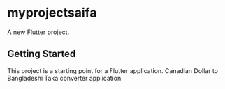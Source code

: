 # myprojectsaifa

A new Flutter project.

## Getting Started

This project is a starting point for a Flutter application.
Canadian Dollar to Bangladeshi Taka converter application

